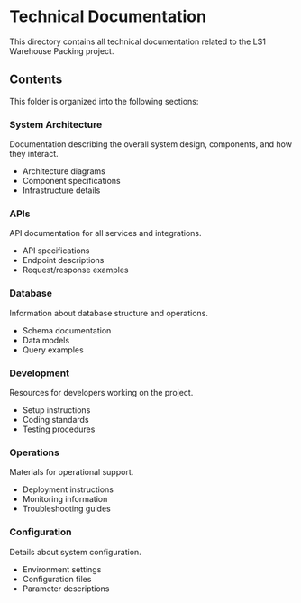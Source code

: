 # Technical Documentation

This directory contains all technical documentation related to the LS1 Warehouse Packing project.


## Contents

This folder is organized into the following sections:

### System Architecture
Documentation describing the overall system design, components, and how they interact.
- Architecture diagrams
- Component specifications
- Infrastructure details

### APIs
API documentation for all services and integrations.
- API specifications
- Endpoint descriptions
- Request/response examples

### Database
Information about database structure and operations.
- Schema documentation
- Data models
- Query examples

### Development
Resources for developers working on the project.
- Setup instructions
- Coding standards
- Testing procedures

### Operations
Materials for operational support.
- Deployment instructions
- Monitoring information
- Troubleshooting guides

### Configuration
Details about system configuration.
- Environment settings
- Configuration files
- Parameter descriptions
